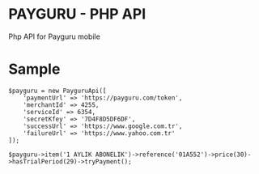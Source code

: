 # PAYGURU - PHP API
Php API for Payguru mobile

# Sample
```
$payguru = new PayguruApi([
	'paymentUrl' => 'https://payguru.com/token',
	'merchantId' => 4255,
	'serviceId' => 6354,
	'secretKfey' => '7D4F8D5DF6DF',
	'successUrl' => 'https://www.google.com.tr',
	'failureUrl' => 'https://www.yahoo.com.tr'
]);
```

```
$payguru->item('1 AYLIK ABONELIK')->reference('01A552')->price(30)->hasTrialPeriod(29)->tryPayment();
```
